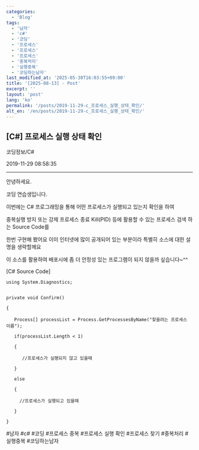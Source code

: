 ```yaml
---
categories:
  - 'Blog'
tags:
  - '남자'
  - 'c#'
  - '코딩'
  - '프로세스'
  - '프로세스'
  - '프로세스'
  - '중복처리'
  - '실행중복'
  - '코딩하는남자'
last_modified_at: '2025-05-30T16:03:55+09:00'
title: '[2025-08-13] - Post'
excerpt: ''
layout: 'post'
lang: 'ko'
permalink: '/posts/2019-11-29-c_프로세스_실행_상태_확인/'
alt_en: '/en/posts/2019-11-29-c_프로세스_실행_상태_확인/'
---
```


## [C#] 프로세스 실행 상태 확인

코딩정보/C#

2019-11-29 08:58:35

* * *

안녕하세요.

코딩 연습생입니다.

이번에는 C# 프로그래밍을 통해 어떤 프로세스가 실행되고 있는지 확인을 하여

중복실행 방지 또는 강제 프로세스 종료 Kill(PID) 등에 활용할 수 있는 프로세스 검색 하는 Source Code를

한번 구현해 봤어요 이미 인터넷에 많이 공개되어 있는 부분이라 특별히 소스에 대한 설명을 생략할께요

이 소스를 활용하여 배포시에 좀 더 안정성 있는 프로그램이 되지 않을까 싶습니다~^^

[C# Source Code]

    
    
    using System.Diagnostics;
    
    
    private void Confirm()
    
    {
    
       Process[] processList = Process.GetProcessesByName("찾을려는 프로세스 이름");
    
       if(processList.Length < 1)
    
       {
    
          //프로세스가 실행되지 않고 있을때
    
       }
    
       else
    
       {
    
         //프로세스가 실행되고 있을때
    
       }
    
    }

  

#남자 #c# #코딩 #프로세스 중복 #프로세스 실행 확인 #프로세스 찾기 #중복처리 #실행중복 #코딩하는남자

